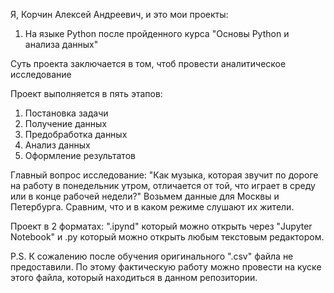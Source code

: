 Я, Корчин Алексей Андреевич, и это мои проекты:

1. На языке Python после пройденного курса "Основы Python и анализа данных"

Суть проекта заключается в том, чтоб провести аналитическое исследование

Проект выполняется в пять этапов:
1) Постановка задачи
2) Получение данных
3) Предобработка данных
4) Анализ данных
5) Оформление результатов

Главный вопрос исследование: "Как музыка, которая звучит по дороге на работу в понедельник утром, отличается от той, что играет в среду или в конце рабочей недели?"
Возьмем данные для Москвы и Петербурга. Сравним, что и в каком режиме слушают их жители.

Проект в 2 форматах: ".ipynd" который можно открыть через "Jupyter Notebook" и .py который можно открыть любым текстовым редактором.

P.S. К сожалению после обучения оригинального ".csv" файла не предоставили. По этому фактическую работу можно провести на куске этого файла, который находиться в данном репозитории. 
